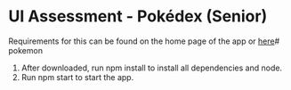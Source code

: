 # UI Assessment - Pokédex (Senior)

Requirements for this can be found on the home page of the app or [here](./src/README.md)# pokemon

1. After downloaded, run npm install to install all dependencies and node.
2. Run npm start to start the app.